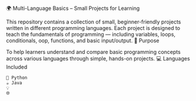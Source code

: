 🌍 Multi-Language Basics – Small Projects for Learning

This repository contains a collection of small, beginner-friendly projects written in different programming languages. Each project is designed to teach the fundamentals of programming — including variables, loops, conditionals, oop, functions, and basic input/output.
🧠 Purpose

To help learners understand and compare basic programming concepts across various languages through simple, hands-on projects.
💻 Languages Included

    🐍 Python 
    ☕ Java 
    💡 
    🌐  

